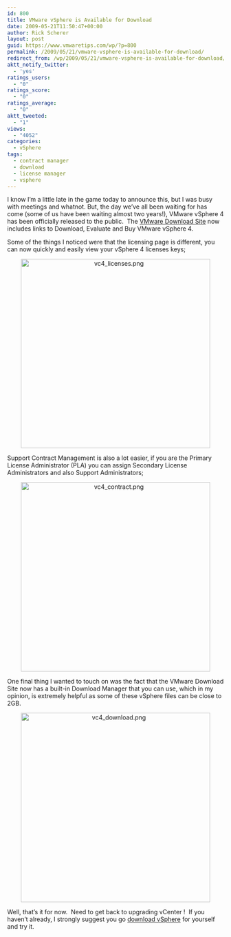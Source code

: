 ```yaml
---
id: 800
title: VMware vSphere is Available for Download
date: 2009-05-21T11:50:47+00:00
author: Rick Scherer
layout: post
guid: https://www.vmwaretips.com/wp/?p=800
permalink: /2009/05/21/vmware-vsphere-is-available-for-download/
redirect_from: /wp/2009/05/21/vmware-vsphere-is-available-for-download/
aktt_notify_twitter:
  - 'yes'
ratings_users:
  - "0"
ratings_score:
  - "0"
ratings_average:
  - "0"
aktt_tweeted:
  - "1"
views:
  - "4052"
categories:
  - vSphere
tags:
  - contract manager
  - download
  - license manager
  - vsphere
---
```

I know I&#8217;m a little late in the game today to announce this, but I was busy with meetings and whatnot. But, the day we&#8217;ve all been waiting for has come (some of us have been waiting almost two years!), VMware vSphere 4 has been officially released to the public.  The <a href="http://www.vmware.com/download" target="_blank">VMware Download Site</a> now includes links to Download, Evaluate and Buy VMware vSphere 4.

Some of the things I noticed were that the licensing page is different, you can now quickly and easily view your vSphere 4 licenses keys;

<p style="text-align: center;">
  <a class="thickbox" href="https://www.vmwaretips.com/wp-content/gallery/screenshots/vc4_licenses.png"><img class="ngg-singlepic ngg-center aligncenter" src="https://www.vmwaretips.com/wp-content/gallery/screenshots/vc4_licenses.png" alt="vc4_licenses.png" width="440" /></a>
</p>

<p style="text-align: left;">
  Support Contract Management is also a lot easier, if you are the Primary License Administrator (PLA) you can assign Secondary License Administrators and also Support Administrators;
</p>

<p style="text-align: center;">
  <a class="thickbox" href="https://www.vmwaretips.com/wp-content/gallery/screenshots/vc4_contract.png"><img class="ngg-singlepic ngg-center aligncenter" src="https://www.vmwaretips.com/wp-content/gallery/screenshots/vc4_contract.png" alt="vc4_contract.png" width="440" /></a>
</p>

<p style="text-align: left;">
  One final thing I wanted to touch on was the fact that the VMware Download Site now has a built-in Download Manager that you can use, which in my opinion, is extremely helpful as some of these vSphere files can be close to 2GB.
</p>

<p style="text-align: center;">
  <a class="thickbox" href="https://www.vmwaretips.com/wp-content/gallery/screenshots/vc4_download.png"><img class="ngg-singlepic ngg-center aligncenter" src="https://www.vmwaretips.com/wp-content/gallery/screenshots/vc4_download.png" alt="vc4_download.png" width="440" /></a>
</p>

<p style="text-align: left;">
  Well, that&#8217;s it for now.  Need to get back to upgrading vCenter !  If you haven&#8217;t already, I strongly suggest you go <a href="http://www.vmware.com/download" target="_blank">download vSphere</a> for yourself and try it.
</p>

<p style="text-align: center;">
